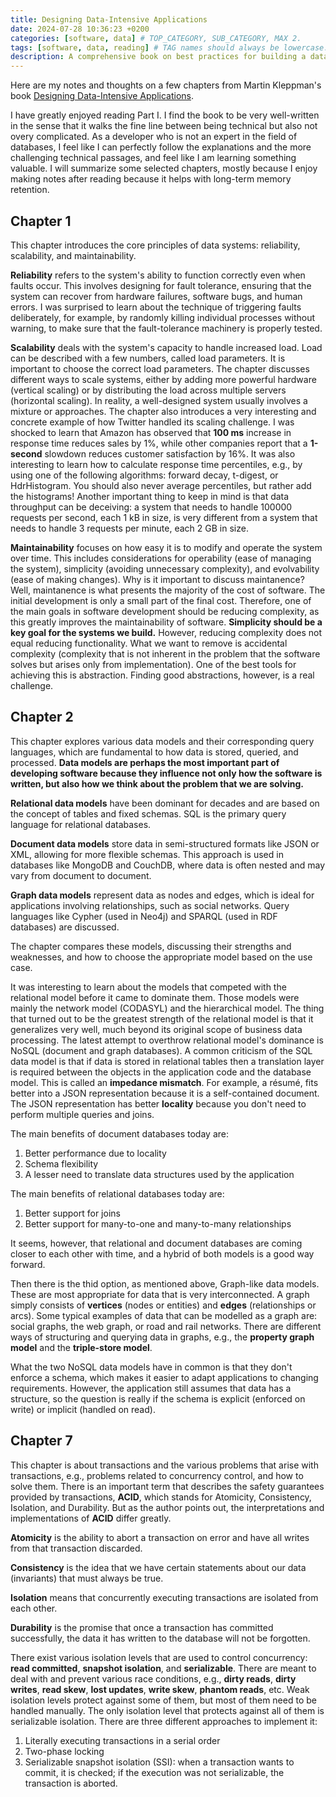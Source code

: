 ```yaml
---
title: Designing Data-Intensive Applications
date: 2024-07-28 10:36:23 +0200
categories: [software, data] # TOP_CATEGORY, SUB_CATEGORY, MAX 2.
tags: [software, data, reading] # TAG names should always be lowercase.
description: A comprehensive book on best practices for building a data driven application.
---
```


Here are my notes and thoughts on a few chapters from Martin Kleppman's book [Designing Data-Intensive Applications](https://www.oreilly.com/library/view/designing-data-intensive-applications/9781491903063/).

I have greatly enjoyed reading Part I. I find the book to be very well-written in the sense that it walks the fine line between being technical but also not overy complicated. As a developer who is not an expert in the field of databases, I feel like I can perfectly follow the explanations and the more challenging technical passages, and feel like I am learning something valuable. I will summarize some selected chapters, mostly because I enjoy making notes after reading because it helps with long-term memory retention.

## Chapter 1

This chapter introduces the core principles of data systems: reliability, scalability, and maintainability.

**Reliability** refers to the system's ability to function correctly even when faults occur. This involves designing for fault tolerance, ensuring that the system can recover from hardware failures, software bugs, and human errors. I was surprised to learn about the technique of triggering faults deliberately, for example, by randomly killing individual processes without warning, to make sure that the fault-tolerance machinery is properly tested.

**Scalability** deals with the system's capacity to handle increased load. Load can be described with a few numbers, called load parameters. It is important to choose the correct load parameters. The chapter discusses different ways to scale systems, either by adding more powerful hardware (vertical scaling) or by distributing the load across multiple servers (horizontal scaling). In reality, a well-designed system usually involves a mixture or approaches. The chapter also introduces a very interesting and concrete example of how Twitter handled its scaling challenge. I was shocked to learn that Amazon has observed that **100 ms** increase in response time reduces sales by 1%, while other companies report that a **1-second** slowdown reduces customer satisfaction by 16%. It was also interesting to learn how to calculate response time percentiles, e.g., by using one of the following algorithms: forward decay, t-digest, or HdrHistogram. You should also never average percentiles, but rather add the histograms! Another important thing to keep in mind is that data throughput can be deceiving: a system that needs to handle 100000 requests per second, each 1 kB in size, is very different from a system that needs to handle 3 requests per minute, each 2 GB in size.

**Maintainability** focuses on how easy it is to modify and operate the system over time. This includes considerations for operability (ease of managing the system), simplicity (avoiding unnecessary complexity), and evolvability (ease of making changes). Why is it important to discuss maintanence? Well, maintanence is what presents the majority of the cost of software. The initial development is only a small part of the final cost. Therefore, one of the main goals in software development should be reducing complexity, as this greatly improves the maintainability of software. **Simplicity should be a key goal for the systems we build.** However, reducing complexity does not equal reducing functionality. What we want to remove is accidental complexity (complexity that is not inherent in the problem that the software solves but arises only from implementation). One of the best tools for achieving this is abstraction. Finding good abstractions, however, is a real challenge.

## Chapter 2

This chapter explores various data models and their corresponding query languages, which are fundamental to how data is stored, queried, and processed. **Data models are perhaps the most important part of developing software because they influence not only how the software is written, but also how we think about the problem that we are solving.**

**Relational data models** have been dominant for decades and are based on the concept of tables and fixed schemas. SQL is the primary query language for relational databases.

**Document data models** store data in semi-structured formats like JSON or XML, allowing for more flexible schemas. This approach is used in databases like MongoDB and CouchDB, where data is often nested and may vary from document to document.

**Graph data models** represent data as nodes and edges, which is ideal for applications involving relationships, such as social networks. Query languages like Cypher (used in Neo4j) and SPARQL (used in RDF databases) are discussed.

The chapter compares these models, discussing their strengths and weaknesses, and how to choose the appropriate model based on the use case.

It was interesting to learn about the models that competed with the relational model before it came to dominate them. Those models were mainly the network model (CODASYL) and the hierarchical model. The thing that turned out to be the greatest strength of the relational model is that it generalizes very well, much beyond its original scope of business data processing. The latest attempt to overthrow relational model's dominance is NoSQL (document and graph databases). A common criticism of the SQL data model is that if data is stored in relational tables then a translation layer is required between the objects in the application code and the database model. This is called an **impedance mismatch**. For example, a résumé, fits better into a JSON representation because it is a self-contained document. The JSON representation has better **locality** because you don't need to perform multiple queries and joins.

The main benefits of document databases today are:

1. Better performance due to locality
2. Schema flexibility
3. A lesser need to translate data structures used by the application

The main benefits of relational databases today are:

1. Better support for joins
2. Better support for many-to-one and many-to-many relationships

It seems, however, that relational and document databases are coming closer to each other with time, and a hybrid of both models is a good way forward.

Then there is the thid option, as mentioned above, Graph-like data models. These are most appropriate for data that is very interconnected. A graph simply consists of **vertices** (nodes or entities) and **edges** (relationships or arcs). Some typical examples of data that can be modelled as a graph are: social graphs, the web graph, or road and rail networks. There are different ways of structuring and querying data in graphs, e.g., the **property graph model** and the **triple-store model**.

What the two NoSQL data models have in common is that they don't enforce a schema, which makes it easier to adapt applications to changing requirements. However, the application still assumes that data has a structure, so the question is really if the schema is explicit (enforced on write) or implicit (handled on read).

## Chapter 7

This chapter is about transactions and the various problems that arise with transactions, e.g., problems related to concurrency control, and how to solve them. There is an important term that describes the safety guarantees provided by transactions, **ACID**, which stands for Atomicity, Consistency, Isolation, and Durability. But as the author points out, the interpretations and implementations of **ACID** differ greatly.

**Atomicity** is the ability to abort a transaction on error and have all writes from that transaction discarded.

**Consistency** is the idea that we have certain statements about our data (invariants) that must always be true.

**Isolation** means that concurrently executing transactions are isolated from each other.

**Durability** is the promise that once a transaction has committed successfully, the data it has written to the database will not be forgotten.

There exist various isolation levels that are used to control concurrency: **read committed**, **snapshot isolation**, and **serializable**. There are meant to deal with and prevent various race conditions, e.g., **dirty reads**, **dirty writes**, **read skew**, **lost updates**, **write skew**, **phantom reads**, etc. Weak isolation levels protect against some of them, but most of them need to be handled manually. The only isolation level that protects against all of them is serializable isolation. There are three different approaches to implement it:

1. Literally executing transactions in a serial order
2. Two-phase locking
3. Serializable snapshot isolation (SSI): when a transaction wants to commit, it is checked; if the execution was not serializable, the transaction is aborted.
